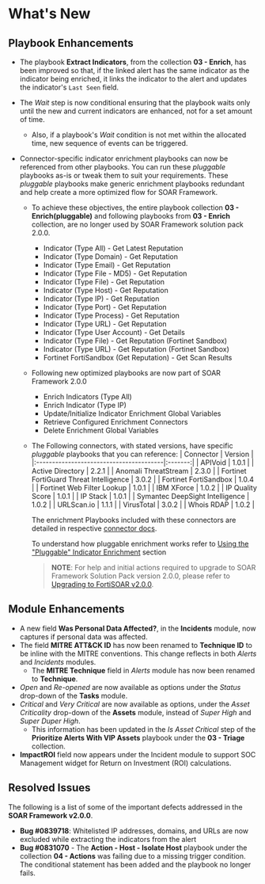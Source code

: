 # What's New

## Playbook Enhancements

- The playbook **Extract Indicators**, from the collection **03 - Enrich**, has been improved so that, if the linked alert has the same indicator as the indicator being enriched, it links the indicator to the alert and updates the indicator's `Last Seen` field.
- The *Wait* step is now conditional ensuring that the playbook waits only until the new and current indicators are enhanced, not for a set amount of time.
  - Also, if a playbook's *Wait* condition is not met within the allocated time, new sequence of events can be triggered.

- Connector-specific indicator enrichment playbooks can now be referenced from other playbooks. You can run these *pluggable* playbooks as-is or tweak them to suit your requirements. These *pluggable* playbooks make generic enrichment playbooks redundant and help create a more optimized flow for SOAR Framework.
    - To achieve these objectives, the entire playbook collection **03 - Enrich(pluggable)** and following playbooks from **03 - Enrich** collection, are no longer used by SOAR Framework solution pack 2.0.0.
      - Indicator (Type All) - Get Latest Reputation
      - Indicator (Type Domain) - Get Reputation
      - Indicator (Type Email) - Get Reputation
      - Indicator (Type File - MD5) - Get Reputation
      - Indicator (Type File) - Get Reputation
      - Indicator (Type Host) - Get Reputation
      - Indicator (Type IP) - Get Reputation
      - Indicator (Type Port) - Get Reputation
      - Indicator (Type Process) - Get Reputation
      - Indicator (Type URL) - Get Reputation
      - Indicator (Type User Account) - Get Details
      - Indicator (Type File) - Get Reputation (Fortinet Sandbox)
      - Indicator (Type URL) - Get Reputation (Fortinet Sandbox)
      - Fortinet FortiSandbox (Get Reputation) - Get Scan Results

    - Following new optimized playbooks are now part of SOAR Framework 2.0.0
      - Enrich Indicators (Type All)
      - Enrich Indicator (Type IP)
      - Update/Initialize Indicator Enrichment Global Variables
      - Retrieve Configured Enrichment Connectors
      - Delete Enrichment Global Variables

    - The Following connectors, with stated versions, have specific *pluggable* playbooks that you can reference:
      | Connector                               | Version |
      |:----------------------------------------|:-------:|
      | APIVoid                                 |  1.0.1  |
      | Active Directory                        |  2.2.1  |
      | Anomali ThreatStream                    |  2.3.0  |
      | Fortinet FortiGuard Threat Intelligence |  3.0.2  |
      | Fortinet FortiSandbox                   |  1.0.4  |
      | Fortinet Web Filter Lookup              |  1.0.1  |
      | IBM XForce                              |  1.0.2  |
      | IP Quality Score                        |  1.0.1  |
      | IP Stack                                |  1.0.1  |
      | Symantec DeepSight Intelligence         |  1.0.2  |
      | URLScan.io                              |  1.1.1  |
      | VirusTotal                              |  3.0.2  |
      | Whois RDAP                              |  1.0.2  |

      The enrichment Playbooks included with these connectors are detailed in respective [connector docs](https://docs.fortinet.com/fortisoar/connectors).

      To understand how pluggable enrichment works refer to [Using the "Pluggable" Indicator Enrichment](./docs/extending-default-indicator-enrichment-process.md#using-the-pluggable-indicator-enrichment) section

      >**NOTE**: For help and initial actions required to upgrade to SOAR Framework Solution Pack version 2.0.0, please refer to [Upgrading to FortiSOAR v2.0.0](./docs/moving-to-sfsp-2-0-0.md).


## Module Enhancements
- A new field **Was Personal Data Affected?**, in the **Incidents** module, now captures if personal data was affected.
- The field **MITRE ATT&CK ID** has now been renamed to **Technique ID** to be inline with the MITRE conventions. This change reflects in both *Alerts* and *Incidents* modules.
    - The **MITRE Technique** field in *Alerts* module has now been renamed to **Technique**.
- *Open* and *Re-opened* are now available as options under the *Status* drop-down of the **Tasks** module.
- *Critical* and *Very Critical* are now available as options, under the *Asset Criticality* drop-down of the **Assets** module, instead of *Super High* and *Super Duper High*.
    - This information has been updated in the *Is Asset Critical* step of the **Prioritize Alerts With VIP Assets** playbook under the **03 - Triage** collection.
- **ImpactROI** field now appears under the Incident module to support SOC Management widget for Return on Investment (ROI) calculations.

## Resolved Issues

The following is a list of some of the important defects addressed in the **SOAR Framework v2.0.0**.

- **Bug #0839718**: Whitelisted IP addresses, domains, and URLs are now excluded while extracting the indicators from the alert  
- **Bug #0831070** - The **Action - Host - Isolate Host** playbook under the collection **04 - Actions** was failing due to a missing trigger condition. The conditional statement has been added and the playbook no longer fails.
